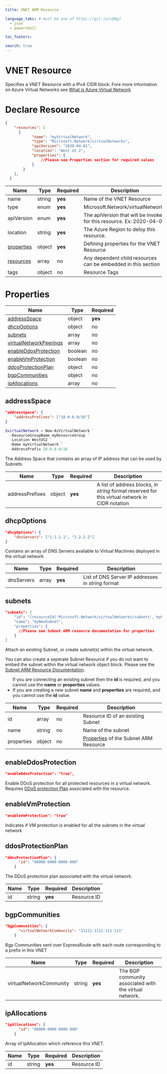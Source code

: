 ```yaml
---
title: VNET ARM Resource

language_tabs: # must be one of https://git.io/vQNgJ
  - json
  - powershell

toc_footers:

search: true
---
```


# VNET Resource

Specifies a VNET Resource with a IPv4 CIDR block.  Fore more information on Azure Virtual Networks see [What is Azure Virtual Network](https://docs.microsoft.com/en-us/azure/virtual-network/virtual-networks-overview)

# Declare Resource

```json
{
    "resources": [  
      {
            "name": "myVirtualNetwork",
            "type": "Microsoft.Network/virtualNetworks",
            "apiVersion": "2020-04-01",
            "location": "West US 2",
            "properties": { 
                //Please see Properties section for required values
            }
        }
    ],
  }
```


Name | Type | Required | Description
--------- | ------- |  ------- | -----------
name | string | **yes** | Name of the VNET Resource
type | enum | **yes** | Microsoft.Network/virtualNetworks
apiVersion | enum | **yes** | The apiVersion that will be invoked for this resource.  Ex: 2020-04-01
location | string | **yes** | The Azure Region to deloy this resource. 
[properties](#properties) | object | **yes** | Defining properties for the VNET Resource
[resources](https://docs.microsoft.com/en-us/azure/azure-resource-manager/templates/child-resource-name-type) | array | no | Any dependent child resources can be embedded in this section
tags | object | no | Resource Tags

# Properties

Name | Type | Required 
---- | ----- | ----  
[addressSpace](#addressSpace) | object | **yes** 
[dhcpOptions](#dhcpOptions) | object | no 
[subnets](#subnets) | array | no 
[virtualNetworkPeerings](#virtualNetworkPeerings) | array | no 
[enableDdosProtection](#enableDdosProtection) | boolean | no 
[enableVmProtection](#enableVmProtection) | boolean | no
[ddosProtectionPlan](#ddosProtectionPlan) | object | no
[bgpCommunities](#bgpCommunities) | object | no
[ipAllocations](#ipAllocations) | array | no

## addressSpace

```json
"addressSpace": {
    "addressPrefixes": ["10.0.0.0/16"]
}
```

```powershell
$virtualNetwork = New-AzVirtualNetwork `
  -ResourceGroupName myResourceGroup `
  -Location WestUS2 `
  -Name myVirtualNetwork `
  -AddressPrefix 10.0.0.0/16
```

The Address Space that contains an array of IP address that can be used by Subnets 

Name | Type | Required | Description
---- | ----- | ---- | ----
addressPrefixes | object | **yes** | A list of address blocks, in *string* format reserved for this virtual network in CIDR notation

## dhcpOptions

```json
"dhcpOptions": {
    "dnsServers": ["1.1.1.1", "2.2.2.2"]
}
```

Contains an array of DNS Servers available to Virtual Machines deployed in the virtual network 

Name | Type | Required | Description
---- | ----- | ---- | ----
dnsServers | array | **yes** | List of DNS Server IP addresses in *string* format

## subnets

```json
"subnets": [
    "id": "[resourceId('Microsoft.Network/virtualNetworks/subnets','myPreExistingSubnet')]",
    "name": "myNewSubnet",
    "properties": {
      //Please see Subnet ARM resource documentation for properties
    }
]
```

Attach an existing Subnet, or create subnet(s) within the virtual network.

You can also create a seperate Subnet Resource if you do not want to embed the subnet within the virtual network object block.  Please see the [Subnet ARM Resource Documentation](http://51.143.17.183:4567/subnet.html).

<aside class="notice">
<ul>
  </li>
  If you are connecting an existing subnet then the <b>id</b> is required, and you cannot use the <b>name</b> or <b>properties</b> values.
  </li>
  <li>
  If you are creating a new subnet <b>name</b> and <b>properties</b> are required, and you cannot use the <b>id</b> value.
  </li>
</ul>
</aside>

Name | Type | Required | Description 
---- | ----- | ---- | ---- |
id | array | no | Resource ID of an existing Subnet 
name | string | no | Name of the subnet 
properties | object | no | [Properties](http://51.143.17.183:4567/subnet.html#properties) of the Subnet ARM Resource 

## enableDdosProtection

```json
"enableDdosProtection": "true",
```

Enable DDoS protection for all protected resources in a virtual network.  Requires [DDoS protection Plan](https://docs.microsoft.com/en-us/azure/virtual-network/ddos-protection-overview) associated with the resource. 

## enableVmProtection

```json
"enableVmProtection": "true"
```

Indicates if VM protection is enabled for all the subnets in the virtual network

## ddosProtectionPlan

```json
"ddosProtectionPlan": {
      "id": "00000-0000-0000-000"
    }
```

The DDoS protection plan associated with the virtual network.

Name | Type | Required | Description
---- | ----- | ---- | ----
id | string | **yes** | Resource ID

## bgpCommunities

```json
"bgpCommunities": {
      "virtualNetworkCommunity": "11111-1111-111-111"
    }
```

Bgp Communities sent over ExpressRoute with each route corresponding to a prefix in this VNET

Name | Type | Required | Description
---- | ----- | ---- | ----
virtualNetworkCommunity | string | **yes** | The BGP community associated with the virtual network.

## ipAllocations

```json
"ipAllocations": {
      "id": "00000-0000-0000-000"
    }
```

Array of IpAllocation which reference this VNET.

Name | Type | Required | Description
---- | ----- | ---- | ----
id | string | **yes** | Resource ID
